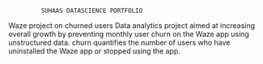              SUHAAS DATASCIENCE PORTFOLIO

Waze project on churned users
Data analytics project aimed at increasing overall growth by preventing monthly user churn on the Waze app using unstructured data. churn quantifies the number of users who have uninstalled the Waze app or stopped using the app. 



